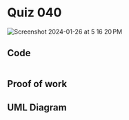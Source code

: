 # Quiz 040
<img width="max" alt="Screenshot 2024-01-26 at 5 16 20 PM" src="https://github.com/hasmhib/unit3-2024/assets/142870448/41552c0c-0b03-463a-9cb6-3eac4bfe36e5">

## Code

```py

```

## Proof of work

## UML Diagram
